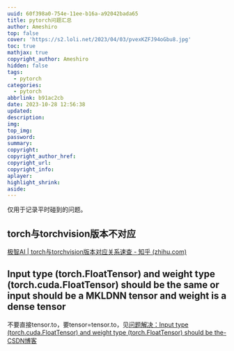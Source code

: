 ```yaml
---
uuid: 60f398a0-754e-11ee-b16a-a92042bada65
title: pytorch问题汇总
author: Ameshiro
top: false
cover: 'https://s2.loli.net/2023/04/03/pvexKZFJ94oGbu8.jpg'
toc: true
mathjax: true
copyright_author: Ameshiro
hidden: false
tags:
  - pytorch
categories:
  - pytorch
abbrlink: b91ac2cb
date: 2023-10-28 12:56:38
updated:
description:
img:
top_img:
password:
summary:
copyright:
copyright_author_href:
copyright_url:
copyright_info:
aplayer:
highlight_shrink:
aside:
---
```


仅用于记录平时碰到的问题。

## torch与torchvision版本不对应

[极智AI | torch与torchvision版本对应关系速查 - 知乎 (zhihu.com)](https://zhuanlan.zhihu.com/p/644096706)

## Input type (torch.FloatTensor) and weight type (torch.cuda.FloatTensor) should be the same or input should be a MKLDNN tensor and weight is a dense tensor

不要直接tensor.to，要tensor=tensor.to，见[问题解决：Input type (torch.cuda.FloatTensor) and weight type (torch.FloatTensor) should be the-CSDN博客](https://blog.csdn.net/qq_38832757/article/details/113630383)
